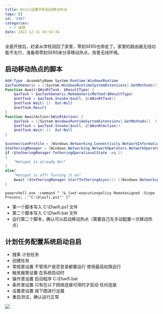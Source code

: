 ```yaml
---
title: Win11设置开机启动移动热点
tags: []
id: '2487'
categories:
  - - 运维
date: 2022-12-31 16:54:34
---
```


全面开放后，赶紧从学校润回了家里，零刻SER5也带走了。家里的路由器无线功能不太行，准备用零刻SER5来分享移动热点，改善无线环境。

## 启动移动热点的脚本

```powershell
Add-Type -AssemblyName System.Runtime.WindowsRuntime
$asTaskGeneric = ([System.WindowsRuntimeSystemExtensions].GetMethods()  ? { $_.Name -eq 'AsTask' -and $_.GetParameters().Count -eq 1 -and $_.GetParameters()[0].ParameterType.Name -eq 'IAsyncOperation`1' })[0]
Function Await($WinRtTask, $ResultType) {
    $asTask = $asTaskGeneric.MakeGenericMethod($ResultType)
    $netTask = $asTask.Invoke($null, @($WinRtTask))
    $netTask.Wait(-1)  Out-Null
    $netTask.Result
}
Function AwaitAction($WinRtAction) {
    $asTask = ([System.WindowsRuntimeSystemExtensions].GetMethods()  ? { $_.Name -eq 'AsTask' -and $_.GetParameters().Count -eq 1 -and !$_.IsGenericMethod })[0]
    $netTask = $asTask.Invoke($null, @($WinRtAction))
    $netTask.Wait(-1)  Out-Null
}
 
$connectionProfile = [Windows.Networking.Connectivity.NetworkInformation,Windows.Networking.Connectivity,ContentType=WindowsRuntime]::GetInternetConnectionProfile()
$tetheringManager = [Windows.Networking.NetworkOperators.NetworkOperatorTetheringManager,Windows.Networking.NetworkOperators,ContentType=WindowsRuntime]::CreateFromConnectionProfile($connectionProfile)
if ($tetheringManager.TetheringOperationalState -eq 1) 
{
    "Hotspot is already On!"
}
else{
    "Hotspot is off! Turning it on"
    Await ($tetheringManager.StartTetheringAsync()) ([Windows.Networking.NetworkOperators.NetworkOperatorTetheringOperationResult])
}
```

```CMD
powershell.exe -command ^ "& {set-executionpolicy Remotesigned -Scope Process; .'"C:\D\wifi.ps1"' }"
```

*   第一个脚本写入 C:\\D\\wifi.ps1 文件
*   第二个脚本写入 C:\\D\\wifi.bat 文件
*   运行第二个脚本，确认可以启动移动热点（需要自己先手动配置一次移动热点）

## 计划任务配置系统启动自启

*   搜素 计划任务
*   创建任务
*   常规里设置 不管用户是否登录都要运行 使用最高权限运行
*   触发器里设置 在系统启动时
*   操作里设置 启动程序 C:\\D\\wifi.bat
*   条件里设置 只有在以下网络连接可用时才启动 任何连接
*   设置里设置 按下图进行设置
*   重启测试，确认运行正常

![](https://img.limour.top/archives_2023/2022/12/31/63aff8b266572.webp)